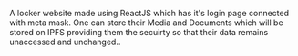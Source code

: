 A locker website made using ReactJS which has it's login page connected with meta mask.
One can store their Media and Documents which will be stored on IPFS providing them the secuirty so that their data remains unaccessed and unchanged.. 
